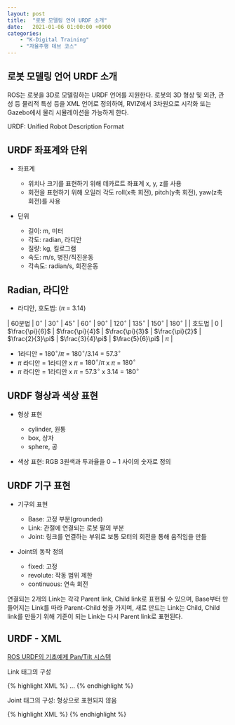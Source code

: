 ```yaml
---
layout: post
title:  "로봇 모델링 언어 URDF 소개"
date:   2021-01-06 01:00:00 +0900
categories:
    - "K-Digital Training"
    - "자율주행 데브 코스"
---
```


## 로봇 모델링 언어 URDF 소개

ROS는 로봇을 3D로 모델링하는 URDF 언어를 지원한다. 로봇의 3D 형상 및 외관, 관성 등 물리적 특성 등을 XML 언어로 정의하여, RVIZ에서 3차원으로 시각화 또는 Gazebo에서 물리 시뮬레이션을 가능하게 한다.

URDF: Unified Robot Description Format



## URDF 좌표계와 단위

- 좌표계
    - 위치나 크기를 표현하기 위해 데카르트 좌표계 x, y, z를 사용
    - 회전을 표현하기 위해 오일러 각도 roll(x축 회전), pitch(y축 회전), yaw(z축 회전)를 사용

- 단위
    - 길이: m, 미터
    - 각도: radian, 라디안
    - 질량: kg, 킬로그램
    - 속도: m/s, 병진/직진운동
    - 각속도: radian/s, 회전운동



## Radian, 라디안

- 라디안, 호도법: ($\pi$ = 3.14)

| 60분법 | $0^\circ$ | $30^\circ$ | $45^\circ$ | $60^\circ$ | $90^\circ$ | $120^\circ$ | $135^\circ$ | $150^\circ$ | $180^\circ$ |
| 호도법 | $0$ | $\frac{\pi}{6}$ | $\frac{\pi}{4}$ | $\frac{\pi}{3}$ | $\frac{\pi}{2}$ | $\frac{2}{3}\pi$ | $\frac{3}{4}\pi$ | $\frac{5}{6}\pi$ | $\pi$ |

- 1라디안 = $180^\circ / \pi$ = $180^\circ / 3.14$ = $57.3^\circ$
- $\pi$ 라디안 = 1라디안 x $\pi$ = $180^\circ / \pi$ x $\pi$ = $180^\circ$
- $\pi$ 라디안 = 1라디안 x $\pi$ = $57.3^\circ$ x 3.14 = $180^\circ$



## URDF 형상과 색상 표현

- 형상 표현
    - cylinder, 원통
    - box, 상자
    - sphere, 공

- 색상 표현: RGB 3원색과 투과율을 0 ~ 1 사이의 숫자로 정의



## URDF 기구 표현

- 기구의 표현
    - Base: 고정 부분(grounded)
    - Link: 관절에 연결되는 로봇 팔의 부분
    - Joint: 링크를 연결하는 부위로 보통 모터의 회전을 통해 움직임을 만듦

- Joint의 동작 정의
    - fixed: 고정
    - revolute: 작동 범위 제한
    - continuous: 연속 회전


연결되는 2개의 Link는 각각 Parent link, Child link로 표현될 수 있으며, Base부터 만들어지는 Link를 따라 Parent-Child 쌍을 가지며, 새로 만드는 Link는 Child, Child link를 만들기 위해 기준이 되는 Link는 다시 Parent link로 표현된다.



## URDF - XML

[ROS URDF의 기초예제 Pan/Tilt 시스템](https://pinkwink.kr/1007)

Link 태그의 구성

{% highlight XML %}
    <link name="base_link">
        <!-- <visual>: 시각화를 위해 형상과 위치를 정의 -->
        <visual>
            <!-- <geometry>: 형상 정의(원통, 상자, 공) -->
            <geometry>
                <cylinder length="0.01" radius="0.2"/>
            </geometry>
            <!-- <origin>: 고정축을 기준으로 link 형상의 roll, pitch, yaw 위치를 라디안으로 나타내고, x, y, z 좌표 위치를 미터 단위로 지정 -->
            <origin rpy="0 0 0" xyz="0 0 0">
            <!-- <material>: 형상의 컬러값을 지정 -->
            <material name="yellow">
                <color rgba="1 1 0 1"/>
            </material>
        </visual>
        ...
    </link>
{% endhighlight %}

Joint 태그의 구성: 형상으로 표현되지 않음

{% highlight XML %}
    <joint name="pan_joint" type="revolute">
        <!-- <parent>: parent frame의 이름을 지정해서 child frame과 연결 -->
        <parent link="base_link"/>
        <!-- <child>: child frame의 이름을 지정해서 parent frame과 연결 -->
        <child link="pan_link"/>
        <!-- <origin>
            - 고정축을 기준으로 형상의 roll, pitch, yaw 위치를 라디안으로 나타내고, x, y, z 좌표 위치를 미터 단위로 지정
            - joint는 parent의 origin을, child는 joint의 origin을 고정축으로 정함 -->
        <origin xyz="0 0 0.1"/>
        <axis xyz="0 0 1"/>
        <!-- <limit>
            - Joint의 운동 범위 제한값을 지정
            - lower: revolute type의 joint에서 최저각(radian)지정
            - upper: revolute type의 joint에서 최대각(radian)지정
            - effort: N힘의 최대값 지정
            - velocity: radian/s 최대속도 지정 -->
        <limit effort="300" velocity="0.1" lower="-3.14" upper="3.14"/>
        <dynamics damping="50" friction="1"/>
    </joint>
{% endhighlight %}
